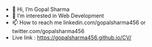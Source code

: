 - 👋 Hi, I’m Gopal Sharma
- 👀 I’m interested in Web Development
- 📫 How to reach me linkedin.com/gopalsharma456 or twitter.com/gopalsharma456
- Live link : [https://gopalsharma456.github.io/CV/ ](https://gopalsharma456.github.io/portfoilo_old/)
